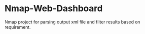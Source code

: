 # Nmap-Web-Dashboard
Nmap project for parsing output xml file and filter results based on requirement.
